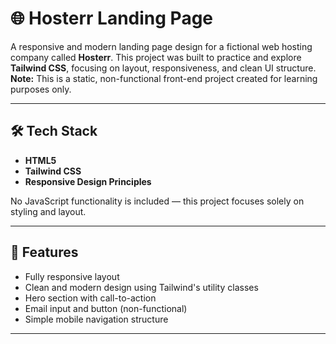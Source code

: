 # 🌐 Hosterr Landing Page

A responsive and modern landing page design for a fictional web hosting company called **Hosterr**. This project was built to practice and explore **Tailwind CSS**, focusing on layout, responsiveness, and clean UI structure.  
**Note:** This is a static, non-functional front-end project created for learning purposes only.

---

## 🛠️ Tech Stack

- **HTML5**
- **Tailwind CSS**
- **Responsive Design Principles**

No JavaScript functionality is included — this project focuses solely on styling and layout.

---

## 📱 Features

- Fully responsive layout
- Clean and modern design using Tailwind's utility classes
- Hero section with call-to-action
- Email input and button (non-functional)
- Simple mobile navigation structure

---
